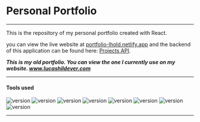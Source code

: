 # Personal Portfolio 
-----
This is the repository of my personal portfolio created with React.

you can view the live website at <a href="https://portfolio-lhold.netlify.app/">portfolio-lhold.netlify.app</a> and the backend of this application can be found here: <a href="https://github.com/lucashildever/projects-api">Projects API</a>.


***This is my old portfolio. You can view the one I currently use on my website. <a href="https://www.lucashildever.com/">www.lucashildever.com</a>***

-----
#### Tools used
![version](https://img.shields.io/badge/npm-9.5.0-blue)
![version](https://img.shields.io/badge/Vite-v4.2.0-blue)
![version](https://img.shields.io/badge/React-v18.2.0-blue)
![version](https://img.shields.io/badge/TypeScript-v5.0.3-blue)
![version](https://img.shields.io/badge/Sass-v1.60.0-blue)
![version](https://img.shields.io/badge/Terser-^5.16.8-blue)
![version](https://img.shields.io/badge/React_Redux-^8.0.5-blue)
![version](https://img.shields.io/badge/React_Router_Dom-^6.10.0-blue)

-----
